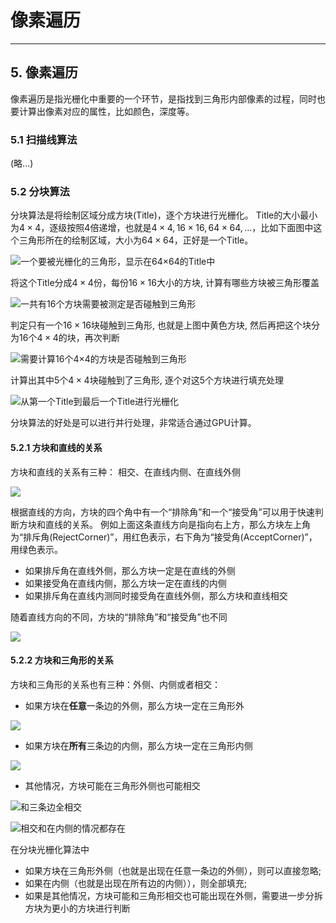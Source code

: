 # 像素遍历
----

## 5. 像素遍历

像素遍历是指光栅化中重要的一个环节，是指找到三角形内部像素的过程，同时也要计算出像素对应的属性，比如颜色，深度等。

### 5.1 扫描线算法
(略...)

### 5.2 分块算法
分块算法是将绘制区域分成方块(Title)，逐个方块进行光栅化。 Title的大小最小为$4\times4$，逐级按照4倍递增，也就是$4\times4, 16\times16, 64\times64,...$，比如下面图中这个三角形所在的绘制区域，大小为$64\times64$，正好是一个Title。

![](./title_64.jpg "一个要被光栅化的三角形，显示在64×64的Title中")

将这个Title分成$4\times4$份，每份$16\times16$大小的方块, 计算有哪些方块被三角形覆盖

![](./title_16.jpg "一共有16个方块需要被测定是否碰触到三角形")

判定只有一个$16\times16$块碰触到三角形, 也就是上图中黄色方块, 然后再把这个块分为16个$4\times4$的块，再次判断

![](./title_4_0.jpg "需要计算16个4×4的方块是否碰触到三角形")

计算出其中5个$4\times4$块碰触到了三角形, 逐个对这5个方块进行填充处理

![](./title_4_1.png "从第一个Title到最后一个Title进行光栅化")

分块算法的好处是可以进行并行处理，非常适合通过GPU计算。

#### 5.2.1 方块和直线的关系
方块和直线的关系有三种： 相交、在直线内侧、在直线外侧

![](./edge_title.svg)

根据直线的方向，方块的四个角中有一个“排除角”和一个“接受角”可以用于快速判断方块和直线的关系。 例如上面这条直线方向是指向右上方，那么方块左上角为“排斥角(RejectCorner)”，用红色表示，右下角为“接受角(AcceptCorner)”，用绿色表示。  
* 如果排斥角在直线外侧，那么方块一定是在直线的外侧
* 如果接受角在直线内侧，那么方块一定在直线的内侧
* 如果排斥角在直线内测同时接受角在直线外侧，那么方块和直线相交

随着直线方向的不同，方块的“排除角”和“接受角”也不同

![](./edge_title_four.svg)

#### 5.2.2 方块和三角形的关系
方块和三角形的关系也有三种：外侧、内侧或者相交：   
* 如果方块在**任意**一条边的外侧，那么方块一定在三角形外

![](./triangle_title_0.svg)

* 如果方块在**所有**三条边的内侧，那么方块一定在三角形内侧

![](./triangle_title_1.svg)


* 其他情况，方块可能在三角形外侧也可能相交

![](./triangle_title_2.svg "和三条边全相交")

![](./triangle_title_3.svg "相交和在内侧的情况都存在")

在分块光栅化算法中
* 如果方块在三角形外侧（也就是出现在任意一条边的外侧），则可以直接忽略;
* 如果在内侧（也就是出现在所有边的内侧）），则全部填充;
* 如果是其他情况，方块可能和三角形相交也可能出现在外侧，需要进一步分拆方块为更小的方块进行判断
